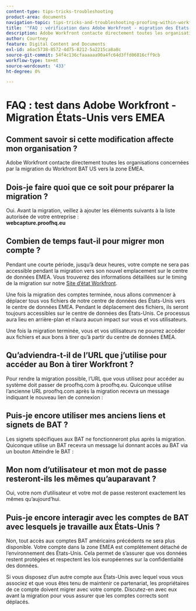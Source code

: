 ```yaml
---
content-type: tips-tricks-troubleshooting
product-area: documents
navigation-topic: tips-tricks-and-troubleshooting-proofing-within-workfront
title: '"FAQ : vérification dans Adobe Workfront - migration des États-Unis vers la région EMEA'
description: Adobe Workfront contacte directement toutes les organisations concernées par la migration du Workfront BAT US vers la zone EMEA.
author: Courtney
feature: Digital Content and Documents
exl-id: a6ac5738-8572-4d75-8212-5a2215ca8a8c
source-git-commit: 54f4c136cfaaaaaa90a4fc64d3ffd06816cff9cb
workflow-type: tm+mt
source-wordcount: '433'
ht-degree: 0%

---
```


# FAQ : test dans Adobe Workfront - Migration États-Unis vers EMEA

## Comment savoir si cette modification affecte mon organisation ? 

Adobe Workfront contacte directement toutes les organisations concernées par la migration du Workfront BAT US vers la zone EMEA.

## Dois-je faire quoi que ce soit pour préparer la migration ?

Oui. Avant la migration, veillez à ajouter les éléments suivants à la liste autorisée de votre entreprise :\
**webcapture.proofhq.eu**

## Combien de temps faut-il pour migrer mon compte ?

Pendant une courte période, jusqu’à deux heures, votre compte ne sera pas accessible pendant la migration vers son nouvel emplacement sur le centre de données EMEA. Vous trouverez des informations détaillées sur le timing de la migration sur notre [Site d’état Workfront](http://status.workfront.com/). 

Une fois la migration des comptes terminée, nous allons commencer à déplacer tous vos fichiers de notre centre de données des États-Unis vers le centre de données EMEA. Pendant le déplacement des fichiers, ils seront toujours accessibles sur le centre de données des États-Unis. Ce processus aura lieu en arrière-plan et n’aura aucun impact sur vous et vos utilisateurs.

Une fois la migration terminée, vous et vos utilisateurs ne pourrez accéder aux fichiers et aux bons à tirer qu’à partir du centre de données EMEA. 

## Qu’adviendra-t-il de l’URL que j’utilise pour accéder au Bon à tirer Workfront ?

Pour rendre la migration possible, l’URL que vous utilisez pour accéder au système doit passer de proofhq.com à proofhq.eu. Quiconque utilise l’ancienne URL proofhq.com après la migration recevra un message indiquant le nouveau lien de connexion :

## Puis-je encore utiliser mes anciens liens et signets de BAT ?

Les signets spécifiques aux BAT ne fonctionneront plus après la migration. Quiconque utilise un BAT recevra un message lui donnant accès au BAT via un bouton Atteindre le BAT :

## Mon nom d’utilisateur et mon mot de passe resteront-ils les mêmes qu’auparavant ?

Oui, votre nom d’utilisateur et votre mot de passe resteront exactement les mêmes qu’aujourd’hui.

## Puis-je encore interagir avec les comptes de BAT avec lesquels je travaille aux États-Unis ?

Non, tout accès aux comptes BAT américains précédents ne sera plus disponible. Votre compte dans la zone EMEA est complètement détaché de l’environnement des États-Unis. Cela permet de s’assurer que vos données restent protégées et respectent les lois européennes sur la confidentialité des données.

Si vous disposez d’un autre compte aux États-Unis avec lequel vous vous associez et que vous êtes tenu de maintenir ce partenariat, les propriétaires de ce compte doivent migrer avec votre compte. Discutez-en avec eux avant la migration pour vous assurer que les comptes corrects sont déplacés.
